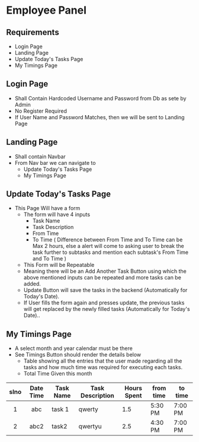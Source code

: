 # Employee Panel

## Requirements

- Login Page
- Landing Page
- Update Today's Tasks Page
- My Timings Page

## Login Page

- Shall Contain Hardcoded Username and Password from Db as sete by Admin
- No Register Required
- If User Name and Password Matches, then we will be sent to Landing Page

## Landing Page

- Shall contain Navbar
- From Nav bar we can navigate to
  - Update Today's Tasks Page
  - My Timings Page

## Update Today's Tasks Page

- This Page Will have a form
  - The form will have 4 inputs
    - Task Name
    - Task Description
    - From Time
    - To Time ( Difference between From Time and To Time can be Max 2 hours, else a alert will come to asking user to break the task further to subtasks and mention each subtask's From Time and To Time )
  - This Form will be Repeatable
  - Meaning there will be an Add Another Task Button using which the above mentioned inputs can be repeated and more tasks can be added.
  - Update Button will save the tasks in the backend (Automatically for Today's Date).
  - If User fills the form again and presses update, the previous tasks will get replaced by the newly filled tasks (Automatically for Today's Date)..

## My Timings Page

- A select month and year calendar must be there
- See Timings Button should render the details below
  - Table showing all the entries that the user made regarding all the tasks and how much time was required for executing each tasks.
  - Total Time Given this month

| slno | Date Time | Task Name | Task Description | Hours Spent | from time | to time |
| :--: | :-------: | --------- | ---------------- | ----------- | --------- | ------- |
|  1   |    abc    | task 1    | qwerty           | 1.5         | 5:30 PM   | 7:00 PM |
|  2   |   abc2    | task2     | qwertyu          | 2.5         | 4:30 PM   | 7:00 PM |
